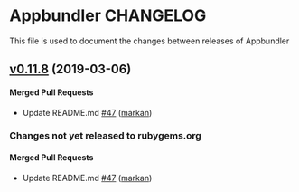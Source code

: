 # Appbundler CHANGELOG

This file is used to document the changes between releases of Appbundler

<!-- latest_release 0.11.8 -->
## [v0.11.8](https://github.com/chef/appbundler/tree/v0.11.8) (2019-03-06)

#### Merged Pull Requests
- Update README.md [#47](https://github.com/chef/appbundler/pull/47) ([markan](https://github.com/markan))
<!-- latest_release -->

<!-- release_rollup since=0.11.6 -->
### Changes not yet released to rubygems.org

#### Merged Pull Requests
- Update README.md [#47](https://github.com/chef/appbundler/pull/47) ([markan](https://github.com/markan)) <!-- 0.11.8 -->
<!-- release_rollup -->

<!-- latest_stable_release -->
<!-- latest_stable_release -->